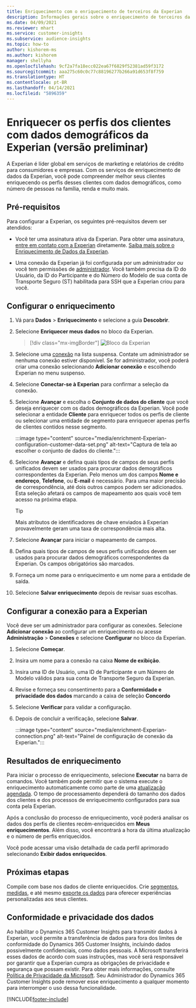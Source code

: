 ```yaml
---
title: Enriquecimento com o enriquecimento de terceiros da Experian
description: Informações gerais sobre o enriquecimento de terceiros da Experian.
ms.date: 04/09/2021
ms.reviewer: mhart
ms.service: customer-insights
ms.subservice: audience-insights
ms.topic: how-to
author: kishorem-ms
ms.author: kishorem
manager: shellyha
ms.openlocfilehash: 9cf2a7fa18ecc022ea67f6829f52381ad59f3172
ms.sourcegitcommit: aaa275c60c0c77c88196277b266a91d653f8f759
ms.translationtype: HT
ms.contentlocale: pt-BR
ms.lasthandoff: 04/14/2021
ms.locfileid: "5896359"
---
```

# <a name="enrich-customer-profiles-with-demographics-from-experian-preview"></a>Enriquecer os perfis dos clientes com dados demográficos da Experian (versão preliminar)

A Experian é líder global em serviços de marketing e relatórios de crédito para consumidores e empresas. Com os serviços de enriquecimento de dados da Experian, você pode compreender melhor seus clientes enriquecendo os perfis desses clientes com dados demográficos, como número de pessoas na família, renda e muito mais.

## <a name="prerequisites"></a>Pré-requisitos

Para configurar a Experian, os seguintes pré-requisitos devem ser atendidos:

- Você ter uma assinatura ativa da Experian. Para obter uma assinatura, [entre em contato com a Experian](https://www.experian.com/marketing-services/contact) diretamente. [Saiba mais sobre o Enriquecimento de Dados da Experian](https://www.experian.com/marketing-services/microsoft?cmpid=ems_web_mci_cdppage).

- Uma conexão da Experian já foi configurada por um administrador *ou* você tem permissões de [administrador](permissions.md#administrator). Você também precisa da ID do Usuário, da ID do Participante e do Número do Modelo de sua conta de Transporte Seguro (ST) habilitada para SSH que a Experian criou para você.

## <a name="configure-the-enrichment"></a>Configurar o enriquecimento

1. Vá para **Dados** > **Enriquecimento** e selecione a guia **Descobrir**.

1. Selecione **Enriquecer meus dados** no bloco da Experian.

   > [!div class="mx-imgBorder"]
   > ![Bloco da Experian](media/experian-tile.png "Bloco da Experian")
   > 

1. Selecione uma [conexão](connections.md) na lista suspensa. Contate um administrador se nenhuma conexão estiver disponível. Se for administrador, você poderá criar uma conexão selecionando **Adicionar conexão** e escolhendo Experian no menu suspenso. 

1. Selecione **Conectar-se à Experian** para confirmar a seleção da conexão.

1.  Selecione **Avançar** e escolha o **Conjunto de dados do cliente** que você deseja enriquecer com os dados demográficos da Experian. Você pode selecionar a entidade **Cliente** para enriquecer todos os perfis de cliente ou selecionar uma entidade de segmento para enriquecer apenas perfis de clientes contidos nesse segmento.

    :::image type="content" source="media/enrichment-Experian-configuration-customer-data-set.png" alt-text="Captura de tela ao escolher o conjunto de dados do cliente.":::

1. Selecione **Avançar** e defina quais tipos de campos de seus perfis unificados devem ser usados para procurar dados demográficos correspondentes da Experian. Pelo menos um dos campos **Nome e endereço**, **Telefone**, ou **E-mail** é necessário. Para uma maior precisão de correspondência, até dois outros campos podem ser adicionados. Esta seleção afetará os campos de mapeamento aos quais você tem acesso na próxima etapa.

    > [!TIP]
    > Mais atributos de identificadores de chave enviados à Experian provavelmente geram uma taxa de correspondência mais alta.

1. Selecione **Avançar** para iniciar o mapeamento de campos.

1. Defina quais tipos de campos de seus perfis unificados devem ser usados para procurar dados demográficos correspondentes da Experian. Os campos obrigatórios são marcados.

1. Forneça um nome para o enriquecimento e um nome para a entidade de saída.

1. Selecione **Salvar enriquecimento** depois de revisar suas escolhas.

## <a name="configure-the-connection-for-experian"></a>Configurar a conexão para a Experian 

Você deve ser um administrador para configurar as conexões. Selecione **Adicionar conexão** ao configurar um enriquecimento *ou* acesse **Administração** > **Conexões** e selecione **Configurar** no bloco da Experian.

1. Selecione **Começar**.

1. Insira um nome para a conexão na caixa **Nome de exibição**.

1. Insira uma ID de Usuário, uma ID de Participante e um Número de Modelo válidos para sua conta de Transporte Seguro da Experian.

1. Revise e forneça seu consentimento para a **Conformidade e privacidade dos dados** marcando a caixa de seleção **Concordo**

1. Selecione **Verificar** para validar a configuração.

1. Depois de concluir a verificação, selecione **Salvar**.
   
   :::image type="content" source="media/enrichment-Experian-connection.png" alt-text="Painel de configuração de conexão da Experian.":::

## <a name="enrichment-results"></a>Resultados de enriquecimento

Para iniciar o processo de enriquecimento, selecione **Executar** na barra de comandos. Você também pode permitir que o sistema execute o enriquecimento automaticamente como parte de uma [atualização agendada](system.md#schedule-tab). O tempo de processamento dependerá do tamanho dos dados dos clientes e dos processos de enriquecimento configurados para sua conta pela Experian.

Após a conclusão do processo de enriquecimento, você poderá analisar os dados dos perfis de clientes recém-enriquecidos em **Meus enriquecimentos**. Além disso, você encontrará a hora da última atualização e o número de perfis enriquecidos.

Você pode acessar uma visão detalhada de cada perfil aprimorado selecionando **Exibir dados enriquecidos**.

## <a name="next-steps"></a>Próximas etapas

Compile com base nos dados de cliente enriquecidos. Crie [segmentos](segments.md), [medidas](measures.md), e até mesmo [exporte os dados](export-destinations.md) para oferecer experiências personalizadas aos seus clientes.

## <a name="data-privacy-and-compliance"></a>Conformidade e privacidade dos dados

Ao habilitar o Dynamics 365 Customer Insights para transmitir dados à Experian, você permite a transferência de dados para fora dos limites de conformidade do Dynamics 365 Customer Insights, incluindo dados possivelmente confidenciais, como dados pessoais. A Microsoft transferirá esses dados de acordo com suas instruções, mas você será responsável por garantir que a Experian cumpra as obrigações de privacidade e segurança que possam existir. Para obter mais informações, consulte [Política de Privacidade da Microsoft](https://go.microsoft.com/fwlink/?linkid=396732).
Seu Administrador do Dynamics 365 Customer Insights pode remover esse enriquecimento a qualquer momento para interromper o uso dessa funcionalidade.


[!INCLUDE[footer-include](../includes/footer-banner.md)]

